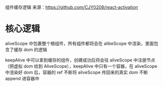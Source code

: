 组件缓存逻辑
来源：https://github.com/CJY0208/react-activation

# 核心逻辑
aliveScope 中包裹整个根组件，所有组件都将会在 alibeScope 中渲染，里面包含了缓存 dom 的逻辑

keepAlive 中可以拿到缓存的组件，创建成功后将会往 aliveScope 中注册节点（把虚拟 dom 给到 AliveScope），keepAlive 中只有一个容器，在 aliveScope 中渲染好 dom 后，容器的 ref 不断将 aliveScope 传回来的真实 dom 不断 append 进容器中